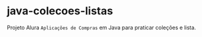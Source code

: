 # java-colecoes-listas
Projeto Alura `Aplicações de Compras` em Java para praticar coleções e lista.


